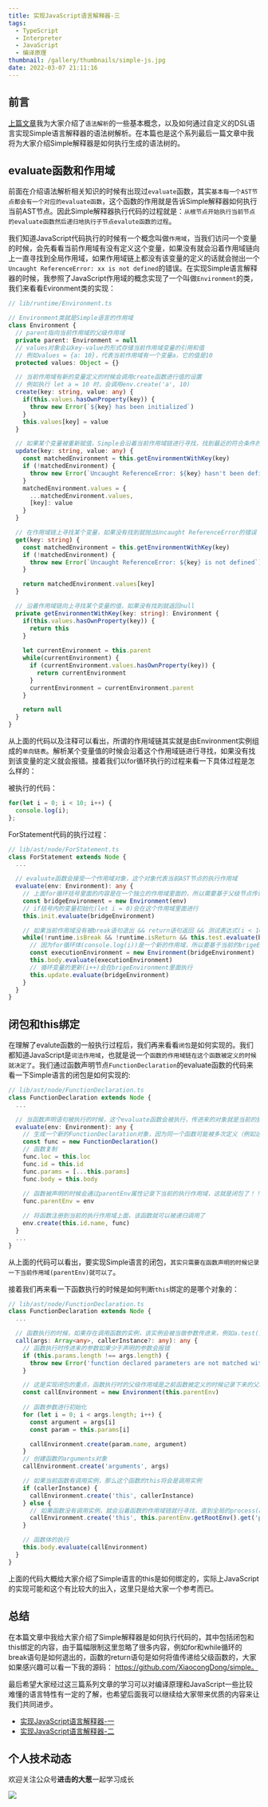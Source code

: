 ```yaml
---
title: 实现JavaScript语言解释器-三
tags:
  - TypeScript
  - Interpreter
  - JavaScript
  - 编译原理
thumbnail: /gallery/thumbnails/simple-js.jpg
date: 2022-03-07 21:11:16
---
```



## 前言
[上篇文章](https://superseany.com/2021/04/18/%E5%AE%9E%E7%8E%B0JavaScript%E8%AF%AD%E8%A8%80%E8%A7%A3%E9%87%8A%E5%99%A8-%E4%BA%8C/)我为大家介绍了`语法解析`的一些基本概念，以及如何通过自定义的DSL语言实现Simple语言解释器的语法树解析。在本篇也是这个系列最后一篇文章中我将为大家介绍Simple解释器是如何执行生成的语法树的。

## evaluate函数和作用域
前面在介绍语法解析相关知识的时候有出现过`evaluate`函数，其实`基本每一个AST节点都会有一个对应的evaluate函数`，这个函数的作用就是告诉Simple解释器如何执行当前AST节点。因此Simple解释器执行代码的过程就是：`从根节点开始执行当前节点的evaluate函数然后递归地执行子节点evalute函数的过程`。

我们知道JavaScript代码执行的时候有一个概念叫做`作用域`，当我们访问一个变量的时候，会先看看当前作用域有没有定义这个变量，如果没有就会沿着作用域链向上一直寻找到全局作用域，如果作用域链上都没有该变量的定义的话就会抛出一个`Uncaught ReferenceError: xx is not defined`的错误。在实现Simple语言解释器的时候，我参照了JavaScript作用域的概念实现了一个叫做`Environment`的类，我们来看看Evironment类的实现：
```ts
// lib/runtime/Environment.ts

// Environment类就是Simple语言的作用域
class Environment {
  // parent指向当前作用域的父级作用域
  private parent: Environment = null
  // values对象会以key-value的形式存储当前作用域变量的引用和值
  // 例如values = {a: 10}，代表当前作用域有一个变量a，它的值是10
  protected values: Object = {}

  // 当前作用域有新的变量定义的时候会调用create函数进行值的设置
  // 例如执行 let a = 10 时，会调用env.create('a', 10)
  create(key: string, value: any) {
    if(this.values.hasOwnProperty(key)) {
      throw new Error(`${key} has been initialized`)
    }
    this.values[key] = value
  }

  // 如果某个变量被重新赋值，Simple会沿着当前作用域链进行寻找，找到最近的符合条件的作用域，然后在该作用域上进行重新赋值
  update(key: string, value: any) {
    const matchedEnvironment = this.getEnvironmentWithKey(key)
    if (!matchedEnvironment) {
      throw new Error(`Uncaught ReferenceError: ${key} hasn't been defined`)
    }
    matchedEnvironment.values = {
      ...matchedEnvironment.values,
      [key]: value
    }
  }

  // 在作用域链上寻找某个变量，如果没有找到就抛出Uncaught ReferenceError的错误
  get(key: string) {
    const matchedEnvironment = this.getEnvironmentWithKey(key)
    if (!matchedEnvironment) {
      throw new Error(`Uncaught ReferenceError: ${key} is not defined`)
    }

    return matchedEnvironment.values[key]
  }

  // 沿着作用域链向上寻找某个变量的值，如果没有找到就返回null
  private getEnvironmentWithKey(key: string): Environment {
    if(this.values.hasOwnProperty(key)) {
      return this
    }
  
    let currentEnvironment = this.parent
    while(currentEnvironment) {
      if (currentEnvironment.values.hasOwnProperty(key)) {
        return currentEnvironment
      }
      currentEnvironment = currentEnvironment.parent
    }

    return null
  }
}
```
从上面的代码以及注释可以看出，所谓的作用域链其实就是由Environment实例组成的`单向链表`。解析某个变量值的时候会沿着这个作用域链进行寻找，如果没有找到该变量的定义就会报错。接着我们以for循环执行的过程来看一下具体过程是怎么样的：

被执行的代码：
```ts
for(let i = 0; i < 10; i++) {
  console.log(i);
};
```
ForStatement代码的执行过程：
```ts
// lib/ast/node/ForStatement.ts
class ForStatement extends Node {
  ...

  // evaluate函数会接受一个作用域对象，这个对象代表当前AST节点的执行作用域
  evaluate(env: Environment): any {
    // 上面for循环括号里面的内容是在一个独立的作用域里面的，所以需要基于父级节点传递过来的作用域新建一个作用域，取名为bridgeEnvironment
    const bridgeEnvironment = new Environment(env)
    // if括号内的变量初始化(let i = 0)会在这个作用域里面进行
    this.init.evaluate(bridgeEnvironment)

    // 如果当前作用域没有被break语句退出 && return语句返回 && 测试表达式(i < 10)是真值，for循环就会继续执行，否则for循环中断
    while(!runtime.isBreak && !runtime.isReturn && this.test.evaluate(bridgeEnvironment)) {
      // 因为for循环体(console.log(i))是一个新的作用域，所以要基于当前的brigeEnvironment新建一个子作用域
      const executionEnvironment = new Environment(bridgeEnvironment)
      this.body.evaluate(executionEnvironment)
      // 循环变量的更新(i++)会在brigeEnvironment里面执行
      this.update.evaluate(bridgeEnvironment)
    }
  }
}
```

## 闭包和this绑定
在理解了evalute函数的一般执行过程后，我们再来看看`闭包`是如何实现的。我们都知道JavaScript是`词法作用域`，也就是说一个`函数的作用域链在这个函数被定义的时候就决定了`。我们通过函数声明节点`FunctionDeclaration`的evaluate函数的代码来看一下Simple语言的闭包是如何实现的:
```ts
// lib/ast/node/FunctionDeclaration.ts
class FunctionDeclaration extends Node {
  ...

  // 当函数声明语句被执行的时候，这个evaluate函数会被执行，传进来的对象就是当前的执行作用域
  evaluate(env: Environment): any {
    // 生成一个新的FunctionDeclaration对象，因为同一个函数可能被多次定义（例如这个函数被嵌套定义在某个父级函数的时候）
    const func = new FunctionDeclaration()
    // 函数复制
    func.loc = this.loc
    func.id = this.id
    func.params = [...this.params]
    func.body = this.body
    
    // 函数被声明的时候会通过parentEnv属性记录下当前的执行作用域，这就是闭包了！！！
    func.parentEnv = env

    // 将函数注册到当前的执行作用域上面，该函数就可以被递归调用了
    env.create(this.id.name, func)
  }
  ...
}
```
从上面的代码可以看出，要实现Simple语言的闭包，`其实只需要在函数声明的时候记录一下当前作用域(parentEnv)就可以了`。

接着我们再来看一下函数执行的时候是如何判断`this`绑定的是哪个对象的：
```ts
// lib/ast/node/FunctionDeclaration.ts
class FunctionDeclaration extends Node {
  ...

  // 函数执行的时候，如果存在调用函数的实例，该实例会被当做参数传进来，例如a.test()，a就是test的这个参数
  call(args: Array<any>, callerInstance?: any): any {
    // 函数执行时传进来的参数如果少于声明的参数会报错
    if (this.params.length !== args.length) {
      throw new Error('function declared parameters are not matched with arguments')
    }

    // 这是实现闭包的重点，函数执行时的父级作用域是之前函数被定义的时候记录下来的父级作用域！！
    const callEnvironment = new Environment(this.parentEnv)
    
    // 函数参数进行初始化
    for (let i = 0; i < args.length; i++) {
      const argument = args[i]
      const param = this.params[i]

      callEnvironment.create(param.name, argument)
    }
    // 创建函数的arguments对象
    callEnvironment.create('arguments', args)

    // 如果当前函数有调用实例，那么这个函数的this将会是调用实例
    if (callerInstance) {
      callEnvironment.create('this', callerInstance)
    } else {
      // 如果函数没有调用实例，就会沿着函数的作用域链就行寻找，直到全局的process(node)或者window(browser)对象
      callEnvironment.create('this', this.parentEnv.getRootEnv().get('process'))
    }

    // 函数体的执行
    this.body.evaluate(callEnvironment)
  }
}
```
上面的代码大概给大家介绍了Simple语言的this是如何绑定的，实际上JavaScript的实现可能和这个有比较大的出入，这里只是给大家一个参考而已。

## 总结
在本篇文章中我给大家介绍了Simple解释器是如何执行代码的，其中包括闭包和this绑定的内容，由于篇幅限制这里忽略了很多内容，例如for和while循环的break语句是如何退出的，函数的return语句是如何将值传递给父级函数的，大家如果感兴趣可以看一下我的源码：
https://github.com/XiaocongDong/simple。

最后希望大家经过这三篇系列文章的学习可以对编译原理和JavaScript一些比较难懂的语言特性有一定的了解，也希望后面我可以继续给大家带来优质的内容来让我们共同进步。

* [实现JavaScript语言解释器-一](https://superseany.com/2020/10/29/%E5%AE%9E%E7%8E%B0JavaScript%E8%AF%AD%E8%A8%80%E8%A7%A3%E9%87%8A%E5%99%A8-%E4%B8%80/)
* [实现JavaScript语言解释器-二](https://superseany.com/2021/04/18/%E5%AE%9E%E7%8E%B0JavaScript%E8%AF%AD%E8%A8%80%E8%A7%A3%E9%87%8A%E5%99%A8-%E4%BA%8C/)

## 个人技术动态
欢迎关注公众号**进击的大葱**一起学习成长

![](/images/wechat_qr.jpg)

